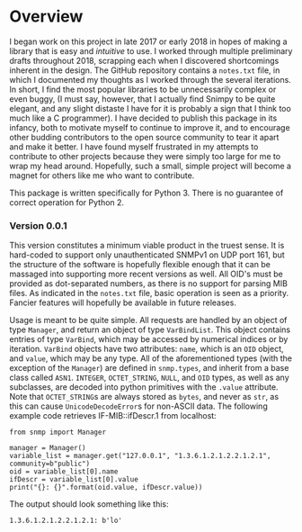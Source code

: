 # Overview
I began work on this project in late 2017 or early 2018 in hopes of making a library that is easy and _intuitive_ to use. I worked through multiple preliminary drafts throughout 2018, scrapping each when I discovered shortcomings inherent in the design. The GitHub repository contains a `notes.txt` file, in which I documented my thoughts as I worked through the several iterations. In short, I find the most popular libraries to be unnecessarily complex or even buggy, (I must say, however, that I actually find Snimpy to be quite elegant, and any slight distaste I have for it is probably a sign that I think too much like a C programmer). I have decided to publish this package in its infancy, both to motivate myself to continue to improve it, and to encourage other budding contributors to the open source community to tear it apart and make it better. I have found myself frustrated in my attempts to contribute to other projects because they were simply too large for me to wrap my head around. Hopefully, such a small, simple project will become a magnet for others like me who want to contribute.

This package is written specifically for Python 3. There is no guarantee of correct operation for Python 2.

### Version 0.0.1
This version constitutes a minimum viable product in the truest sense. It is hard-coded to support only unauthenticated SNMPv1 on UDP port 161, but the structure of the software is hopefully flexible enough that it can be massaged into supporting more recent versions as well. All OID's must be provided as dot-separated numbers, as there is no support for parsing MIB files. As indicated in the `notes.txt` file, basic operation is seen as a priority. Fancier features will hopefully be available in future releases.

Usage is meant to be quite simple. All requests are handled by an object of type `Manager`, and return an object of type `VarBindList`. This object contains entries of type `VarBind`, which may be accessed by numerical indices or by iteration. `VarBind` objects have two attributes: `name`, which is an `OID` object, and `value`, which may be any type. All of the aforementioned types (with the exception of the `Manager`) are defined in `snmp.types`, and inherit from a base class called `ASN1`. `INTEGER`, `OCTET_STRING`, `NULL`, and `OID` types, as well as any subclasses, are decoded into python primitives with the `.value` attribute. Note that `OCTET_STRING`s are always stored as `bytes`, and never as `str`, as this can cause `UnicodeDecodeError`s for non-ASCII data. The following example code retrieves IF-MIB::ifDescr.1 from localhost:

    from snmp import Manager

    manager = Manager()
    variable_list = manager.get("127.0.0.1", "1.3.6.1.2.1.2.2.1.2.1", community=b"public")
    oid = variable_list[0].name
    ifDescr = variable_list[0].value
    print("{}: {}".format(oid.value, ifDescr.value))

The output should look something like this:

    1.3.6.1.2.1.2.2.1.2.1: b'lo'
